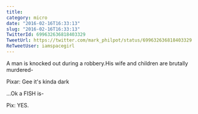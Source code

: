 ```yaml
---
title: 
category: micro
date: "2016-02-16T16:33:13"
slug: "2016-02-16T16:33:13"
TwitterId: 699632636818403329
TweetUrl: https://twitter.com/mark_philpot/status/699632636818403329
ReTweetUser: iamspacegirl
---
```


<i class="fa fa-retweet" aria-hidden="true"></i> A man is knocked out during a robbery.His wife and children are brutally murdered-

Pixar: Gee it's kinda dark

...Ok a FISH is-

Pix: YES.
